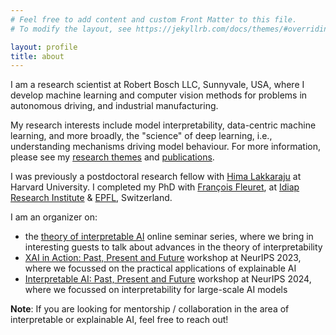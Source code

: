 ```yaml
---
# Feel free to add content and custom Front Matter to this file.
# To modify the layout, see https://jekyllrb.com/docs/themes/#overriding-theme-defaults

layout: profile
title: about
---
```


I am a research scientist at Robert Bosch LLC, Sunnyvale, USA, where I develop machine learning and computer vision methods for problems in autonomous driving, and industrial manufacturing.

My research interests include model interpretability, data-centric machine learning, and more broadly, the "science" of deep learning, i.e., understanding mechanisms driving model behaviour. For more information, please see my <a href="/research_themes.html">research themes</a> and <a href="/publications.html">publications</a>.

I was previously a postdoctoral research fellow with [Hima Lakkaraju](https://himalakkaraju.github.io/) at Harvard University. I completed my PhD with [François Fleuret](https://www.idiap.ch/~fleuret/), at [Idiap Research Institute](http://www.idiap.ch/en) & [EPFL](http://epfl.ch/), Switzerland.

 
I am an organizer on:
- the [theory of interpretable AI](https://tverven.github.io/tiai-seminar/) online seminar series, where we bring in interesting guests to talk about advances in the theory of interpretability
- [XAI in Action: Past, Present and Future](https://xai-in-action.github.io/) workshop at NeurIPS 2023, where we focussed on the practical applications of explainable AI 
- [Interpretable AI: Past, Present and Future](https://interpretable-ai-workshop.github.io/) workshop at NeurIPS 2024, where we focussed on interpretability for large-scale AI models

**Note**: If you are looking for mentorship / collaboration in the area of interpretable or explainable AI, feel free to reach out!








